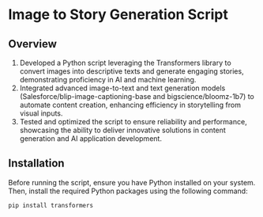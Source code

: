 # Image to Story Generation Script

## Overview
1. Developed a Python script leveraging the Transformers library to convert images into descriptive texts and generate engaging stories, demonstrating proficiency in AI and machine learning.
2. Integrated advanced image-to-text and text generation models (Salesforce/blip-image-captioning-base and bigscience/bloomz-1b7) to automate content creation, enhancing efficiency in storytelling from visual inputs.
3. Tested and optimized the script to ensure reliability and performance, showcasing the ability to deliver innovative solutions in content generation and AI application development.

## Installation

Before running the script, ensure you have Python installed on your system. Then, install the required Python packages using the following command:

```bash
pip install transformers
